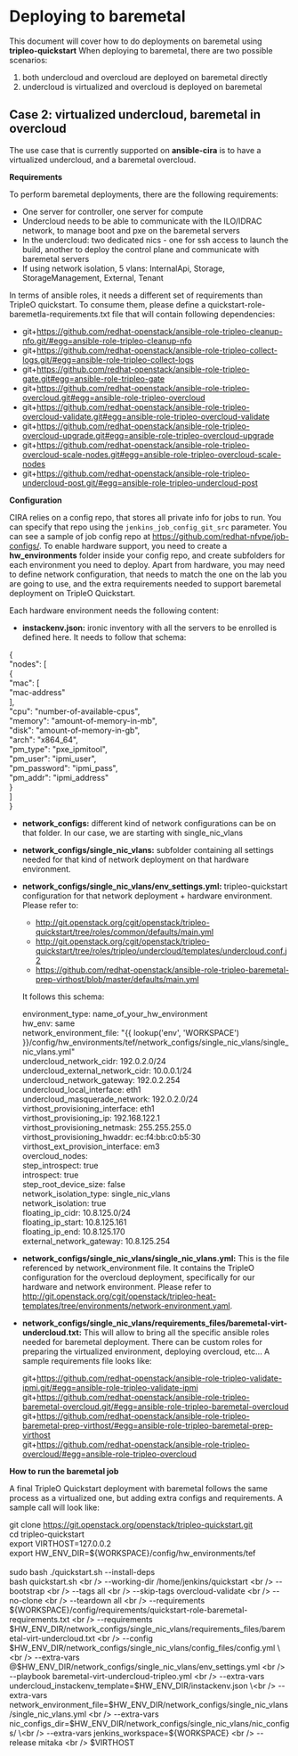 Deploying to baremetal
====================

This document will cover how to do deployments on baremetal using **tripleo-quickstart**
When deploying to baremetal, there are two possible scenarios:

 1. both undercloud and overcloud are deployed on baremetal directly
 2. undercloud is virtualized and overcloud is deployed on baremetal

Case 2: virtualized undercloud, baremetal in overcloud
------------------------------------------------------------------------
The use case that is currently supported on **ansible-cira** is to have a virtualized undercloud, and a baremetal overcloud.

**Requirements**

To perform baremetal deployments, there are the following requirements:
 - One server for controller, one server for compute
 - Undercloud needs to be able to communicate with the ILO/IDRAC network, to manage boot and pxe on the baremetal servers
 - In the undercloud: two dedicated nics - one for ssh access to launch the build, another to deploy the control plane and communicate with baremetal servers
 - If using network isolation, 5 vlans: InternalApi, Storage, StorageManagement, External, Tenant

In terms of ansible roles, it needs a different set of requirements than TripleO quickstart. To consume them, please define
a quickstart-role-baremetla-requirements.txt file that will contain following dependencies:

- git+https://github.com/redhat-openstack/ansible-role-tripleo-cleanup-nfo.git/#egg=ansible-role-tripleo-cleanup-nfo
- git+https://github.com/redhat-openstack/ansible-role-tripleo-collect-logs.git/#egg=ansible-role-tripleo-collect-logs
- git+https://github.com/redhat-openstack/ansible-role-tripleo-gate.git#egg=ansible-role-tripleo-gate
- git+https://github.com/redhat-openstack/ansible-role-tripleo-overcloud.git#egg=ansible-role-tripleo-overcloud
- git+https://github.com/redhat-openstack/ansible-role-tripleo-overcloud-validate.git#egg=ansible-role-tripleo-overcloud-validate
- git+https://github.com/redhat-openstack/ansible-role-tripleo-overcloud-upgrade.git#egg=ansible-role-tripleo-overcloud-upgrade
- git+https://github.com/redhat-openstack/ansible-role-tripleo-overcloud-scale-nodes.git#egg=ansible-role-tripleo-overcloud-scale-nodes
- git+https://github.com/redhat-openstack/ansible-role-tripleo-undercloud-post.git/#egg=ansible-role-tripleo-undercloud-post

 
**Configuration**

CIRA relies on a config repo, that stores all private info for jobs to run. You can specify that repo using the ``jenkins_job_config_git_src`` parameter.
You can see a sample of job config repo at https://github.com/redhat-nfvpe/job-configs/. To enable hardware support, you need to create a
**hw_environments** folder inside your config repo, and create subfolders for each environment you need to deploy. Apart from hardware, you may need
to define network configuration, that needs to match the one on the lab you are going to use, and the extra requirements needed to support
baremetal deployment on TripleO Quickstart.

Each hardware environment needs the following content:

 - **instackenv.json:** ironic inventory with all the servers to be enrolled is defined here. It needs to follow that schema:

  {<br />
    "nodes": [<br />
      {<br />
        "mac": [<br />
          "mac-address"<br />
        ],<br />
        "cpu": "number-of-available-cpus",<br />
        "memory": "amount-of-memory-in-mb",<br />
        "disk": "amount-of-memory-in-gb",<br />
        "arch": "x864_64",<br />
        "pm_type": "pxe_ipmitool",<br />
        "pm_user": "ipmi_user",<br />
        "pm_password": "ipmi_pass",<br />
        "pm_addr": "ipmi_address"<br />
      }<br />
    ]<br />
  }<br />

 - **network_configs:** different kind of network configurations can be on that folder. In our case, we are starting with single_nic_vlans
 - **network_configs/single_nic_vlans:** subfolder containing all settings needed for that kind of network deployment on that hardware environment.
 - **network_configs/single_nic_vlans/env_settings.yml:** tripleo-quickstart configuration for that network deployment + hardware environment. Please refer to:
   - http://git.openstack.org/cgit/openstack/tripleo-quickstart/tree/roles/common/defaults/main.yml
   - http://git.openstack.org/cgit/openstack/tripleo-quickstart/tree/roles/tripleo/undercloud/templates/undercloud.conf.j2
   - https://github.com/redhat-openstack/ansible-role-tripleo-baremetal-prep-virthost/blob/master/defaults/main.yml

   It follows this schema:

   environment_type: name_of_your_hw_environment<br />
   hw_env: same<br />
   network_environment_file: "{{ lookup('env', 'WORKSPACE') }}/config/hw_environments/tef/network_configs/single_nic_vlans/single_nic_vlans.yml"<br />
   undercloud_network_cidr: 192.0.2.0/24<br />
   undercloud_external_network_cidr: 10.0.0.1/24<br />
   undercloud_network_gateway: 192.0.2.254<br />
   undercloud_local_interface: eth1<br />
   undercloud_masquerade_network: 192.0.2.0/24<br />
   virthost_provisioning_interface: eth1<br />
   virthost_provisioning_ip: 192.168.122.1<br />
   virthost_provisioning_netmask: 255.255.255.0<br />
   virthost_provisioning_hwaddr: ec:f4:bb:c0:b5:30<br />
   virthost_ext_provision_interface: em3<br />
   overcloud_nodes:<br />
   step_introspect: true<br />
   introspect: true<br />
   step_root_device_size: false<br />
   network_isolation_type: single_nic_vlans<br />
   network_isolation: true<br />
   floating_ip_cidr: 10.8.125.0/24<br />
   floating_ip_start: 10.8.125.161<br />
   floating_ip_end: 10.8.125.170<br />
   external_network_gateway: 10.8.125.254<br />

 - **network_configs/single_nic_vlans/single_nic_vlans.yml:** This is the file referenced by network_environment file. It contains the TripleO configuration for
  the overcloud deployment, specifically for our hardware and network environment. Please refer to 
  http://git.openstack.org/cgit/openstack/tripleo-heat-templates/tree/environments/network-environment.yaml.


 - **network_configs/single_nic_vlans/requirements_files/baremetal-virt-undercloud.txt:** This will allow to bring all the specific ansible roles needed for baremetal deployment.
   There can be custom roles for preparing the virtualized environment, deploying overcloud, etc... A sample requirements file looks like:

   git+https://github.com/redhat-openstack/ansible-role-tripleo-validate-ipmi.git/#egg=ansible-role-tripleo-validate-ipmi<br />
   git+https://github.com/redhat-openstack/ansible-role-tripleo-baremetal-overcloud.git/#egg=ansible-role-tripleo-baremetal-overcloud<br />
   git+https://github.com/redhat-openstack/ansible-role-tripleo-baremetal-prep-virthost/#egg=ansible-role-tripleo-baremetal-prep-virthost<br />
   git+https://github.com/redhat-openstack/ansible-role-tripleo-overcloud/#egg=ansible-role-tripleo-overcloud<br />

**How to run the baremetal job**

A final TripleO Quickstart deployment with baremetal follows the same process as a virtualized one, but adding extra configs and
requirements. A sample call will look like:

git clone https://git.openstack.org/openstack/tripleo-quickstart.git<br />
cd tripleo-quickstart<br />
export VIRTHOST=127.0.0.2<br />
export HW_ENV_DIR=${WORKSPACE}/config/hw_environments/tef<br /><br />
sudo bash ./quickstart.sh --install-deps<br />
bash quickstart.sh \<br />
--working-dir /home/jenkins/quickstart \<br />
--bootstrap \<br />
--tags all \<br />
--skip-tags overcloud-validate \<br />
--no-clone \<br />
--teardown all \<br />
--requirements ${WORKSPACE}/config/requirements/quickstart-role-baremetal-requirements.txt \<br />
--requirements $HW_ENV_DIR/network_configs/single_nic_vlans/requirements_files/baremetal-virt-undercloud.txt \<br />
--config $HW_ENV_DIR/network_configs/single_nic_vlans/config_files/config.yml \<br />
--extra-vars @$HW_ENV_DIR/network_configs/single_nic_vlans/env_settings.yml \<br />
--playbook baremetal-virt-undercloud-tripleo.yml \<br />
--extra-vars undercloud_instackenv_template=$HW_ENV_DIR/instackenv.json \<br />
--extra-vars network_environment_file=$HW_ENV_DIR/network_configs/single_nic_vlans/single_nic_vlans.yml \<br />
--extra-vars nic_configs_dir=$HW_ENV_DIR/network_configs/single_nic_vlans/nic_configs/ \<br />
--extra-vars jenkins_workspace=${WORKSPACE} \<br />
--release mitaka \<br />
$VIRTHOST

